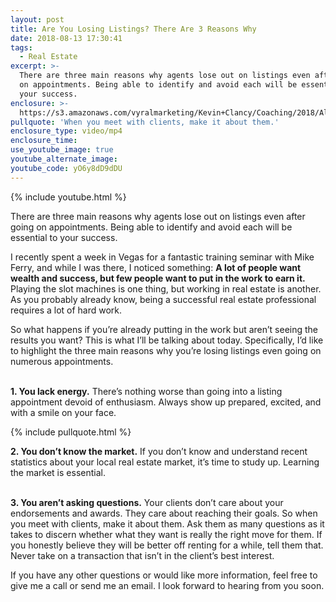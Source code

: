 ```yaml
---
layout: post
title: Are You Losing Listings? There Are 3 Reasons Why
date: 2018-08-13 17:30:41
tags:
  - Real Estate
excerpt: >-
  There are three main reasons why agents lose out on listings even after going
  on appointments. Being able to identify and avoid each will be essential to
  your success.
enclosure: >-
  https://s3.amazonaws.com/vyralmarketing/Kevin+Clancy/Coaching/2018/Albany+Real+Estate+Agent-+3+Reasons+Why+You%2527re+Losing+Listings.mp4
pullquote: 'When you meet with clients, make it about them.'
enclosure_type: video/mp4
enclosure_time:
use_youtube_image: true
youtube_alternate_image:
youtube_code: yO6y8dD9dDU
---
```


{% include youtube.html %}

There are three main reasons why agents lose out on listings even after going on appointments. Being able to identify and avoid each will be essential to your success.

I recently spent a week in Vegas for a fantastic training seminar with Mike Ferry, and while I was there, I noticed something: **A lot of people want wealth and success, but few people want to put in the work to earn it.** Playing the slot machines is one thing, but working in real estate is another. As you probably already know, being a successful real estate professional requires a lot of hard work.&nbsp;

So what happens if you’re already putting in the work but aren’t seeing the results you want? This is what I’ll be talking about today. Specifically, I’d like to highlight the three main reasons why you’re losing listings even going on numerous appointments.&nbsp;

<br>**1. You lack energy.** There’s nothing worse than going into a listing appointment devoid of enthusiasm. Always show up prepared, excited, and with a smile on your face.

{% include pullquote.html %}

**2. You don’t know the market.** If you don’t know and understand recent statistics about your local real estate market, it’s time to study up. Learning the market is essential.&nbsp;

<br>**3. You aren’t asking questions.** Your clients don’t care about your endorsements and awards. They care about reaching their goals. So when you meet with clients, make it about them. Ask them as many questions as it takes to discern whether what they want is really the right move for them. If you honestly believe they will be better off renting for a while, tell them that. Never take on a transaction that isn’t in the client’s best interest.&nbsp;

If you have any other questions or would like more information, feel free to give me a call or send me an email. I look forward to hearing from you soon.